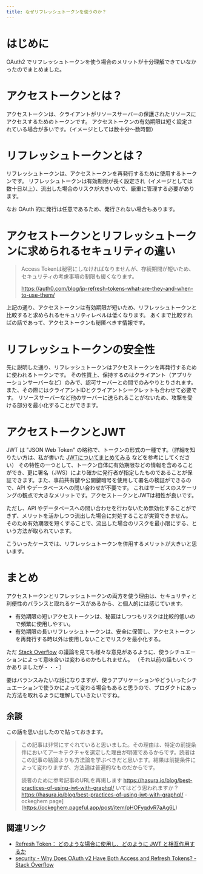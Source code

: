 ```yaml
---
title: なぜリフレッシュトークンを使うのか？
---
```


# はじめに

OAuth2 でリフレッシュトークンを使う場合のメリットが十分理解できていなかったのでまとめました。

# アクセストークンとは？

アクセストークンは、クライアントがリソースサーバーの保護されたリソースにアクセスするためのトークンです。
アクセストークンの有効期限は短く設定されている場合が多いです。（イメージとしては数十分〜数時間）

# リフレッシュトークンとは？

リフレッシュトークンは、アクセストークンを再発行するために使用するトークンです。
リフレッシュトークンは有効期限が長く設定され（イメージとしては数十日以上）、流出した場合のリスクが大きいので、厳重に管理する必要があります。

なお OAuth 的に発行は任意であるため、発行されない場合もあります。

# アクセストークンとリフレッシュトークンに求められるセキュリティの違い

> Access Tokenは秘密にしなければなりませんが、存続期間が短いため、セキュリティの考慮事項の制限も緩くなります。
>
> https://auth0.com/blog/jp-refresh-tokens-what-are-they-and-when-to-use-them/

上記の通り、アクセストークンは有効期限が短いため、リフレッシュトークンと比較すると求められるセキュリティレベルは低くなります。
あくまで比較すればの話であって、アクセストークンも秘匿べきす情報です。

# リフレッシュトークンの安全性

先に説明した通り、リフレッシュトークンはアクセストークンを再発行するために使われるトークンです。
その性質上、保持するのはクライアント（アプリケーションサーバーなど）のみで、認可サーバーとの間でのみやりとりされます。
また、その際にはクライアントIDとクライアントシークレットも合わせて必要です。
リソースサーバーなど他のサーバーに送られることがないため、攻撃を受ける部分を最小化することができます。

# アクセストークンとJWT

JWT は "JSON Web Token" の略称で、トークンの形式の一種です。（詳細を知りたい方は、私が書いた [JWTについてまとめてみる](https://zenn.dev/mryhryki/articles/2021-03-28-json-web-token) などを参考にしてください）
その特性の一つとして、トークン自体に有効期限などの情報を含めることができ、更に署名（JWS）により確かに発行者が指定したものであることが保証できます。また、事前共有鍵や公開鍵暗号を使用して署名の検証ができるので、API やデータベースへの問い合わせが不要です。
これはサービスのスケーリングの観点で大きなメリットです。アクセストークンとJWTは相性が良いです。

ただし、API やデータベースへの問い合わせを行わないため無効化することができず、メリットを活かしつつ流出した場合に対処することが実質できません。
そのため有効期限を短くすることで、流出した場合のリスクを最小限にする、という方法が取られています。

こういったケースでは、リフレッシュトークンを併用するメリットが大きいと思います。

# まとめ

アクセストークンとリフレッシュトークンの両方を使う理由は、セキュリティと利便性のバランスと取れるケースがあるから、と個人的には感じています。

- 有効期限の短いアクセストークンは、秘匿はしつつもリスクは比較的低いので頻繁に使用しやすい。
- 有効期限の長いリフレッシュトークンは、安全に保管し、アクセストークンを再発行する時以外は使用しないことでリスクを最小化する。

ただ [Stack Overflow](https://stackoverflow.com/questions/3487991) の議論を見ても様々な意見があるように、使うシチュエーションによって意味合いは変わるのかもしれません。
（それ以前の話もいくつかありましたが・・・）

要はバランスみたいな話になりますが、使うアプリケーションやどういったシチュエーションで使うかによって変わる場合もあると思うので、プロダクトにあった方法を取れるように理解していきたいですね。

## 余談

この話を思い出したので貼っておきます。

> この記事は非常にすぐれていると思いました。その理由は、特定の前提条件においてアーキテクチャを選定した理由が明確であるからです。読者はこの記事の結論よりも方法論を学ぶべきだと思います。結果は前提条件によって変わりますが、方法論は普遍的なものだからです。
>
> 読者のために参考記事のURLを再掲します
> https://hasura.io/blog/best-practices-of-using-jwt-with-graphql/
いてはどう思われますか？ https://hasura.io/blog/best-practices-of-using-jwt-with-graphql/ - ockeghem page](https://ockeghem.pageful.app/post/item/pHOFyqdvR7aAg6L)

## 関連リンク

- [Refresh Token： どのような場合に使用し、どのように JWT と相互作用するか](https://auth0.com/blog/jp-refresh-tokens-what-are-they-and-when-to-use-them/)
- [security - Why Does OAuth v2 Have Both Access and Refresh Tokens? - Stack Overflow](https://stackoverflow.com/questions/3487991)
